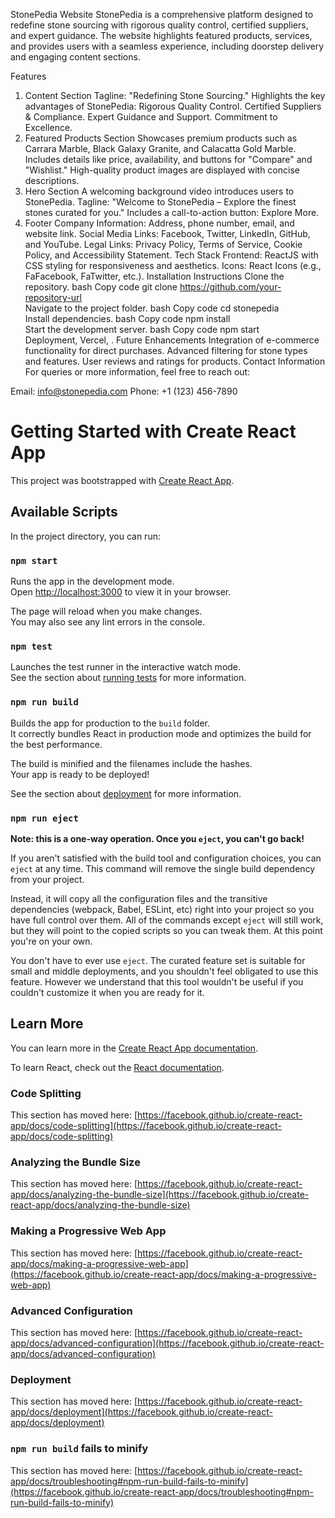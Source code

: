 





StonePedia Website
StonePedia is a comprehensive platform designed to redefine stone sourcing with rigorous quality control, certified suppliers, and expert guidance. The website highlights featured products, services, and provides users with a seamless experience, including doorstep delivery and engaging content sections.

Features
1. Content Section
Tagline: "Redefining Stone Sourcing."
Highlights the key advantages of StonePedia:
Rigorous Quality Control.
Certified Suppliers & Compliance.
Expert Guidance and Support.
Commitment to Excellence.
2. Featured Products Section
Showcases premium products such as Carrara Marble, Black Galaxy Granite, and Calacatta Gold Marble.
Includes details like price, availability, and buttons for "Compare" and "Wishlist."
High-quality product images are displayed with concise descriptions.
3. Hero Section
A welcoming background video introduces users to StonePedia.
Tagline: "Welcome to StonePedia – Explore the finest stones curated for you."
Includes a call-to-action button: Explore More.
4. Footer
Company Information:
Address, phone number, email, and website link.
Social Media Links:
Facebook, Twitter, LinkedIn, GitHub, and YouTube.
Legal Links:
Privacy Policy, Terms of Service, Cookie Policy, and Accessibility Statement.
Tech Stack
Frontend: ReactJS with CSS styling for responsiveness and aesthetics.
Icons: React Icons (e.g., FaFacebook, FaTwitter, etc.).
Installation Instructions
Clone the repository.
bash
Copy code
git clone https://github.com/your-repository-url  
Navigate to the project folder.
bash
Copy code
cd stonepedia  
Install dependencies.
bash
Copy code
npm install  
Start the development server.
bash
Copy code
npm start  
Deployment, Vercel, .
Future Enhancements
Integration of e-commerce functionality for direct purchases.
Advanced filtering for stone types and features.
User reviews and ratings for products.
Contact Information
For queries or more information, feel free to reach out:

Email: info@stonepedia.com
Phone: +1 (123) 456-7890





















# Getting Started with Create React App

This project was bootstrapped with [Create React App](https://github.com/facebook/create-react-app).

## Available Scripts

In the project directory, you can run:

### `npm start`

Runs the app in the development mode.\
Open [http://localhost:3000](http://localhost:3000) to view it in your browser.

The page will reload when you make changes.\
You may also see any lint errors in the console.

### `npm test`

Launches the test runner in the interactive watch mode.\
See the section about [running tests](https://facebook.github.io/create-react-app/docs/running-tests) for more information.

### `npm run build`

Builds the app for production to the `build` folder.\
It correctly bundles React in production mode and optimizes the build for the best performance.

The build is minified and the filenames include the hashes.\
Your app is ready to be deployed!

See the section about [deployment](https://facebook.github.io/create-react-app/docs/deployment) for more information.

### `npm run eject`

**Note: this is a one-way operation. Once you `eject`, you can't go back!**

If you aren't satisfied with the build tool and configuration choices, you can `eject` at any time. This command will remove the single build dependency from your project.

Instead, it will copy all the configuration files and the transitive dependencies (webpack, Babel, ESLint, etc) right into your project so you have full control over them. All of the commands except `eject` will still work, but they will point to the copied scripts so you can tweak them. At this point you're on your own.

You don't have to ever use `eject`. The curated feature set is suitable for small and middle deployments, and you shouldn't feel obligated to use this feature. However we understand that this tool wouldn't be useful if you couldn't customize it when you are ready for it.

## Learn More

You can learn more in the [Create React App documentation](https://facebook.github.io/create-react-app/docs/getting-started).

To learn React, check out the [React documentation](https://reactjs.org/).

### Code Splitting

This section has moved here: [https://facebook.github.io/create-react-app/docs/code-splitting](https://facebook.github.io/create-react-app/docs/code-splitting)

### Analyzing the Bundle Size

This section has moved here: [https://facebook.github.io/create-react-app/docs/analyzing-the-bundle-size](https://facebook.github.io/create-react-app/docs/analyzing-the-bundle-size)

### Making a Progressive Web App

This section has moved here: [https://facebook.github.io/create-react-app/docs/making-a-progressive-web-app](https://facebook.github.io/create-react-app/docs/making-a-progressive-web-app)

### Advanced Configuration

This section has moved here: [https://facebook.github.io/create-react-app/docs/advanced-configuration](https://facebook.github.io/create-react-app/docs/advanced-configuration)

### Deployment

This section has moved here: [https://facebook.github.io/create-react-app/docs/deployment](https://facebook.github.io/create-react-app/docs/deployment)

### `npm run build` fails to minify

This section has moved here: [https://facebook.github.io/create-react-app/docs/troubleshooting#npm-run-build-fails-to-minify](https://facebook.github.io/create-react-app/docs/troubleshooting#npm-run-build-fails-to-minify)
